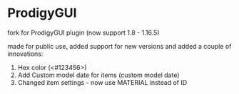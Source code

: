 # ProdigyGUI
fork for ProdigyGUI plugin  (now support 1.8 - 1.16.5)


made for public use, added support for new versions and added a couple of innovations:

1. Hex color (<#123456>)
2. Add Custom model date for items (custom model date)
3. Changed item settings - now use MATERIAL instead of ID 


